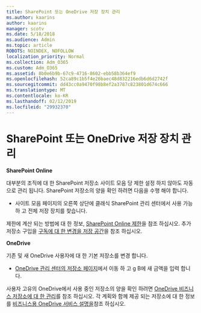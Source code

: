 ```yaml
---
title: SharePoint 또는 OneDrive 저장 장치 관리
ms.author: kaarins
author: kaarins
manager: scotv
ms.date: 5/18/2018
ms.audience: Admin
ms.topic: article
ROBOTS: NOINDEX, NOFOLLOW
localization_priority: Normal
ms.collection: Adm_O365
ms.custom: Adm_O365
ms.assetid: 8b0e6b9b-67c9-4716-8602-ebb58b364ef9
ms.openlocfilehash: 52ca89c1b5f4e26baec48d832216edb6d6d2742f
ms.sourcegitcommit: dd43cc0a9470f98b8ef2a3787c823801d674c666
ms.translationtype: MT
ms.contentlocale: ko-KR
ms.lasthandoff: 02/12/2019
ms.locfileid: "29932370"
---
```

# <a name="manage-your-sharepoint-or-onedrive-storage"></a>SharePoint 또는 OneDrive 저장 장치 관리

 **SharePoint Online**
  
대부분의 조직에 대 한 SharePoint 저장소 사이트 모음 당 제한 설정 하지 않아도 자동으로 관리 됩니다. SharePoint 저장소의 양을 확인 하려면 다음을 수행 해야 합니다.
  
- 사이트 모음 페이지의 오른쪽 상단에 클래식 SharePoint 관리 센터에서 사용 가능 하 고 전체 저장 장치를 찾습니다.
    
제한에 계산 되는 방법에 대 한 정보, [SharePoint Online 제한](https://go.microsoft.com/fwlink/p/?LinkID=856113)을 참조 하십시오. 추가 저장소 구입을 [구독에 대 한 변경을 저장 공간](https://go.microsoft.com/fwlink/?linkid=866428)을 참조 하십시오.
  
 **OneDrive**
  
기존 및 새 OneDrive 사용자에 대 한 기본 저장소를 변경 합니다.
  
- [OneDrive 관리 센터의 저장소 페이지](https://admin.onedrive.com/?v=StorageSettings)에서 이동 하 고 g B에 새 금액을 입력 합니다.
    
사용자 고유의 OneDrive에서 사용 중인 저장소의 양을 확인 하려면 [OneDrive 비즈니스 저장소에 대 한 관리](https://go.microsoft.com/fwlink/?linkid=866429)를 참조 하십시오. 각 계획와 함께 제공 되는 저장소에 대 한 정보를 [비즈니스용 OneDrive 서비스 설명을](https://go.microsoft.com/fwlink/p/?LinkID=826071)참조 하십시오.
  

